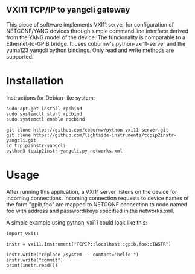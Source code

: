 ## VXI11 TCP/IP to yangcli gateway
This piece of software implements VXI11 server for configuration of NETCONF/YANG devices
through simple command line interface derived from the YANG model of the device.
The funcionality is comparable to a Ethernet-to-GPIB bridge.
It uses coburnw's python-vxi11-server and the yuma123 yangcli python bindings.
Only read and write methods are supported.

# Installation
Instructions for Debian-like system:

```
sudo apt-get install rpcbind
sudo systemctl start rpcbind
sudo systemctl enable rpcbind

git clone https://github.com/coburnw/python-vxi11-server.git
git clone https://github.com/lightside-instruments/tcpip2instr-yangcli.git
cd tcpip2instr-yangcli
python3 tcpip2instr-yangcli.py networks.xml
```

# Usage
After running this application, a VXI11 server listens on the device for incoming connections.
Incoming connection requests to device names of the form "gpib,foo" are mapped to NETCONF connection
to node named foo with address and password/keys specified in the networks.xml.

A simple example using python-vxi11 could look like this:

```
import vxi11

instr = vxi11.Instrument("TCPIP::localhost::gpib,foo::INSTR")

instr.write("replace /system -- contact='hello'")
instr.write("commit")
print(instr.read())
```
